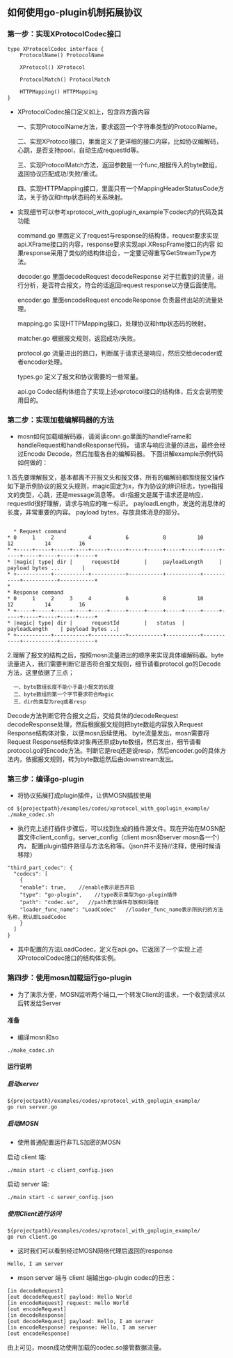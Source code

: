 ## 如何使用go-plugin机制拓展协议

### 第一步：实现XProtocolCodec接口

```
type XProtocolCodec interface {
	ProtocolName() ProtocolName

	XProtocol() XProtocol

	ProtocolMatch() ProtocolMatch

	HTTPMapping() HTTPMapping
}

```
+ XProtocolCodec接口定义如上，包含四方面内容
  
  一、实现ProtocolName方法，要求返回一个字符串类型的ProtocolName。
  
  二、实现XProtocol接口，里面定义了更详细的接口内容，比如协议编解码，心跳，是否支持pool，自动生成requestId等。
  
  三、实现ProtocolMatch方法，返回参数是一个func,根据传入的byte数组，返回协议匹配成功/失败/重试。
  
  四、实现HTTPMapping接口，里面只有一个MappingHeaderStatusCode方法，关于协议和http状态码的关系映射。


+ 实现细节可以参考xprotocol_with_goplugin_example下codec内的代码及其功能

  
    command.go 里面定义了request与response的结构体，request要求实现api.XFrame接口的内容，response要求实现api.XRespFrame接口的内容
             如果response采用了类似的结构体组合，一定要记得重写GetStreamType方法。

    decoder.go 里面decodeRequest decodeResponse 对于拦截到的流量，进行分析，是否符合报文，符合的话返回request response以方便后面使用。

    encoder.go 里面encodeRequest encodeResponse 负责最终出站的流量处理。

    mapping.go 实现HTTPMapping接口，处理协议和http状态码的映射。

    matcher.go 根据报文规则，返回成功/失败。

    protocol.go 流量进出的路口，判断属于请求还是响应，然后交给decoder或者encoder处理。

    types.go  定义了报文和协议需要的一些常量。

    api.go    Codec结构体组合了实现上述xprotocol接口的结构体，后文会说明使用目的。


### 第二步：实现加载编解码器的方法
+ mosn如何加载编解码器，请阅读conn.go里面的handleFrame和handleRequest和handleResponse代码，
  请求与响应流量的进出，最终会经过Encode Decode，然后加载各自的编解码器。
  下面讲解example示例代码如何做的：
  
1.首先要理解报文，基本都离不开报文头和报文体，所有的编解码都围绕报文操作
    如下是示例协议的报文头规则，magic固定为x，作为协议的辨识标志，type指报文的类型，心跳，还是message消息等。
    dir指报文是属于请求还是响应，
    requestId很好理解，请求与响应的唯一标识。
    payloadLength，发送的消息体的长度，非常重要的内容。
    payload bytes，存放具体消息的部分。
```

  * Request command
* 0     1     2           4           6           8          10           12          14         16
* +-----+-----+-----+-----+-----+-----+-----+-----+-----+-----+-----+-----+-----+-----+-----+-----+
* |magic| type| dir |      requestId        |     payloadLength     |     payload bytes ...       |
* +-----------+-----------+-----------+-----------+-----------+-----------+-----------+-----------+
*
* Response command
* 0     1     2     3     4           6           8          10           12          14         16
* +-----+-----+-----+-----+-----+-----+-----+-----+-----+-----+-----+-----+-----+-----+-----+-----+
* |magic| type| dir |      requestId        |   status  |      payloadLength    | payload bytes ..|
* +-----------+-----------+-----------+-----------+-----------+-----------+-----------+-----------+  

```

2.理解了报文的结构之后，按照mosn流量进出的顺序来实现具体编解码器。byte流量进入，我们需要判断它是否符合报文规则，细节请看protocol.go的Decode方法，这里依据了三点；

      一、byte数组长度不能小于最小报文的长度
      二、byte数组的第一个字节要求符合Magic
      三、dir的类型为req或者resp

Decode方法判断它符合报文之后，交给具体的decodeRequest decodeResponse处理，然后根据报文规则把byte数组内容放入Request Response结构体对象，以便mosn后续使用。
byte流量发出，mosn需要将Request Response结构体对象再还原成byte数组，然后发出，细节请看protocol.go的Encode方法。判断它是req还是说resp，然后encoder.go的具体方法内，依据报文规则，转为byte数组然后由downstream发出。


### 第三步：编译go-plugin
+ 将协议拓展打成plugin插件，让供MOSN插拔使用

```
cd ${projectpath}/examples/codes/xprotocol_with_goplugin_example/
./make_codec.sh
```

+ 执行完上述打插件步骤后，可以找到生成的插件源文件。现在开始在MOSN配置文件client_config，server_config（client mosn和server mosn各一个）内，
  配置plugin插件路径与方法名称等。（json并不支持//注释，使用时候请移除）

```
"third_part_codec": {
  "codecs": [
    {
    "enable": true,    //enable表示是否开启
    "type": "go-plugin",    //type表示类型为go-plugin插件
    "path": "codec.so",   //path表示插件存放相对路径
    "loader_func_name": "LoadCodec"   //loader_func_name表示所执行的方法名称，默认即LoadCodec
    }
  ]
}
```
+ 其中配置的方法LoadCodec，定义在api.go，它返回了一个实现上述XProtocolCodec接口的结构体实例。


### 第四步：使用mosn加载运行go-plugin
+ 为了演示方便，MOSN监听两个端口,一个转发Client的请求，一个收到请求以后转发给Server

#### 准备


+ 编译mosn和so
```
./make_codec.sh
```


#### 运行说明

##### 启动server

```
${projectpath}/examples/codes/xprotocol_with_goplugin_example/
go run server.go
```

##### 启动MOSN

+ 使用普通配置运行非TLS加密的MOSN

启动 client 端:

```
./main start -c client_config.json
```

启动 server 端:

```
./main start -c server_config.json
```

##### 使用Client进行访问

```
${projectpath}/examples/codes/xprotocol_with_goplugin_example/
go run client.go
```

+ 这时我们可以看到经过MOSN网络代理后返回的response

```
Hello, I am server
```

+ mson server 端与 client 端输出go-plugin codec的日志：

```
[in decodeRequest]
[out decodeRequest] payload: Hello World
[in encodeRequest] request: Hello World
[out encodeRequest]
[in decodeResponse]
[out decodeRequest] payload: Hello, I am server
[in encodeResponse] response: Hello, I am server
[out encodeResponse]
```

由上可见，mosn成功使用加载的codec.so接管数据流量。
